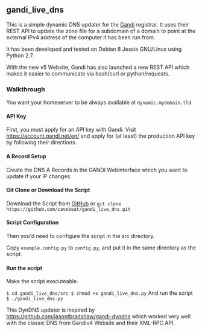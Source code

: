 gandi_live_dns
----

This is a simple dynamic DNS updater for the
[Gandi](https://www.gandi.net) registrar. It uses their REST API to update
the zone file for a subdomain of a domain to point at the external IPv4
address of the computer it has been run from.

It has been developed and tested on Debian 8 Jessie GNU/Linux using Python 2.7.

With the new v5 Website, Gandi has also launched a 
new REST API which makes it easier to communicate via bash/curl or python/requests.  

### Walkthrough

You want your homeserver to be always available at `dynamic.mydomain.tld`.

#### API Key
First, you must apply for an API key with Gandi. Visit 
https://account.gandi.net/en/ and apply for (at least) the production API 
key by following their directions.

#### A Record Setup
Create the DNS A Records in the GANDI Webinterface which you want to update if your IP changes. 

#### Git Clone or Download the Script
Download the Script from [GitHub](https://github.com/cavebeat/gandi_live_dns/archive/master.zip) 
or
`git clone https://github.com/cavebeat/gandi_live_dns.git` 

#### Script Configuration
Then you'd need to configure the script in the src directory.

Copy `example.config.py` to `config.py`, and put it in the same directory
   as the script.

#### Run the script

Make the script executeable. 

`
$ cd gandi_live_dns/src
$ chmod +x gandi_live_dns.py
`
And run the script
`
$ ./gandi_live_dns.py 
`

This DynDNS updater is inspired by https://github.com/jasontbradshaw/gandi-dyndns which worked very well 
with the classic DNS from Gandiv4 Website and their XML-RPC API. 